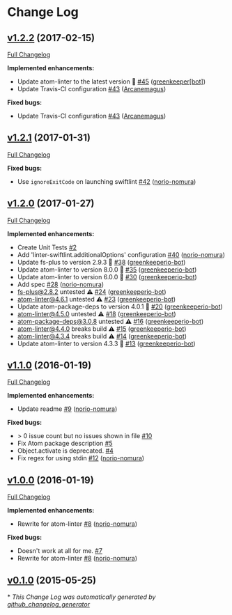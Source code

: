 # Change Log

## [v1.2.2](https://github.com/AtomLinter/linter-swiftlint/tree/v1.2.2) (2017-02-15)
[Full Changelog](https://github.com/AtomLinter/linter-swiftlint/compare/v1.2.1...v1.2.2)

**Implemented enhancements:**

- Update atom-linter to the latest version 🚀 [\#45](https://github.com/AtomLinter/linter-swiftlint/pull/45) ([greenkeeper[bot]](https://github.com/integration/greenkeeper))
- Update Travis-CI configuration [\#43](https://github.com/AtomLinter/linter-swiftlint/pull/43) ([Arcanemagus](https://github.com/Arcanemagus))

**Fixed bugs:**

- Update Travis-CI configuration [\#43](https://github.com/AtomLinter/linter-swiftlint/pull/43) ([Arcanemagus](https://github.com/Arcanemagus))

## [v1.2.1](https://github.com/AtomLinter/linter-swiftlint/tree/v1.2.1) (2017-01-31)
[Full Changelog](https://github.com/AtomLinter/linter-swiftlint/compare/v1.2.0...v1.2.1)

**Fixed bugs:**

- Use `ignoreExitCode` on launching swiftlint [\#42](https://github.com/AtomLinter/linter-swiftlint/pull/42) ([norio-nomura](https://github.com/norio-nomura))

## [v1.2.0](https://github.com/AtomLinter/linter-swiftlint/tree/v1.2.0) (2017-01-27)
[Full Changelog](https://github.com/AtomLinter/linter-swiftlint/compare/v1.1.0...v1.2.0)

**Implemented enhancements:**

- Create Unit Tests [\#2](https://github.com/AtomLinter/linter-swiftlint/issues/2)
- Add 'linter-swiftlint.additionalOptions' configuration [\#40](https://github.com/AtomLinter/linter-swiftlint/pull/40) ([norio-nomura](https://github.com/norio-nomura))
- Update fs-plus to version 2.9.3 🚀 [\#38](https://github.com/AtomLinter/linter-swiftlint/pull/38) ([greenkeeperio-bot](https://github.com/greenkeeperio-bot))
- Update atom-linter to version 8.0.0 🚀 [\#35](https://github.com/AtomLinter/linter-swiftlint/pull/35) ([greenkeeperio-bot](https://github.com/greenkeeperio-bot))
- Update atom-linter to version 6.0.0 🚀 [\#30](https://github.com/AtomLinter/linter-swiftlint/pull/30) ([greenkeeperio-bot](https://github.com/greenkeeperio-bot))
- Add spec [\#28](https://github.com/AtomLinter/linter-swiftlint/pull/28) ([norio-nomura](https://github.com/norio-nomura))
- fs-plus@2.8.2 untested ⚠️ [\#24](https://github.com/AtomLinter/linter-swiftlint/pull/24) ([greenkeeperio-bot](https://github.com/greenkeeperio-bot))
- atom-linter@4.6.1 untested ⚠️ [\#23](https://github.com/AtomLinter/linter-swiftlint/pull/23) ([greenkeeperio-bot](https://github.com/greenkeeperio-bot))
- Update atom-package-deps to version 4.0.1 🚀 [\#20](https://github.com/AtomLinter/linter-swiftlint/pull/20) ([greenkeeperio-bot](https://github.com/greenkeeperio-bot))
- atom-linter@4.5.0 untested ⚠️ [\#18](https://github.com/AtomLinter/linter-swiftlint/pull/18) ([greenkeeperio-bot](https://github.com/greenkeeperio-bot))
- atom-package-deps@3.0.8 untested ⚠️ [\#16](https://github.com/AtomLinter/linter-swiftlint/pull/16) ([greenkeeperio-bot](https://github.com/greenkeeperio-bot))
- atom-linter@4.4.0 breaks build ⚠️ [\#15](https://github.com/AtomLinter/linter-swiftlint/pull/15) ([greenkeeperio-bot](https://github.com/greenkeeperio-bot))
- atom-linter@4.3.4 breaks build ⚠️ [\#14](https://github.com/AtomLinter/linter-swiftlint/pull/14) ([greenkeeperio-bot](https://github.com/greenkeeperio-bot))
- Update atom-linter to version 4.3.3 🚀 [\#13](https://github.com/AtomLinter/linter-swiftlint/pull/13) ([greenkeeperio-bot](https://github.com/greenkeeperio-bot))

## [v1.1.0](https://github.com/AtomLinter/linter-swiftlint/tree/v1.1.0) (2016-01-19)
[Full Changelog](https://github.com/AtomLinter/linter-swiftlint/compare/v1.0.0...v1.1.0)

**Implemented enhancements:**

- Update readme [\#9](https://github.com/AtomLinter/linter-swiftlint/pull/9) ([norio-nomura](https://github.com/norio-nomura))

**Fixed bugs:**

- \> 0 issue count but no issues shown in file [\#10](https://github.com/AtomLinter/linter-swiftlint/issues/10)
- Fix Atom package description [\#5](https://github.com/AtomLinter/linter-swiftlint/issues/5)
- Object.activate is deprecated. [\#4](https://github.com/AtomLinter/linter-swiftlint/issues/4)
- Fix regex for using stdin [\#12](https://github.com/AtomLinter/linter-swiftlint/pull/12) ([norio-nomura](https://github.com/norio-nomura))

## [v1.0.0](https://github.com/AtomLinter/linter-swiftlint/tree/v1.0.0) (2016-01-19)
[Full Changelog](https://github.com/AtomLinter/linter-swiftlint/compare/v0.1.0...v1.0.0)

**Implemented enhancements:**

- Rewrite for atom-linter [\#8](https://github.com/AtomLinter/linter-swiftlint/pull/8) ([norio-nomura](https://github.com/norio-nomura))

**Fixed bugs:**

- Doesn't work at all for me. [\#7](https://github.com/AtomLinter/linter-swiftlint/issues/7)
- Rewrite for atom-linter [\#8](https://github.com/AtomLinter/linter-swiftlint/pull/8) ([norio-nomura](https://github.com/norio-nomura))

## [v0.1.0](https://github.com/AtomLinter/linter-swiftlint/tree/v0.1.0) (2015-05-25)


\* *This Change Log was automatically generated by [github_changelog_generator](https://github.com/skywinder/Github-Changelog-Generator)*

